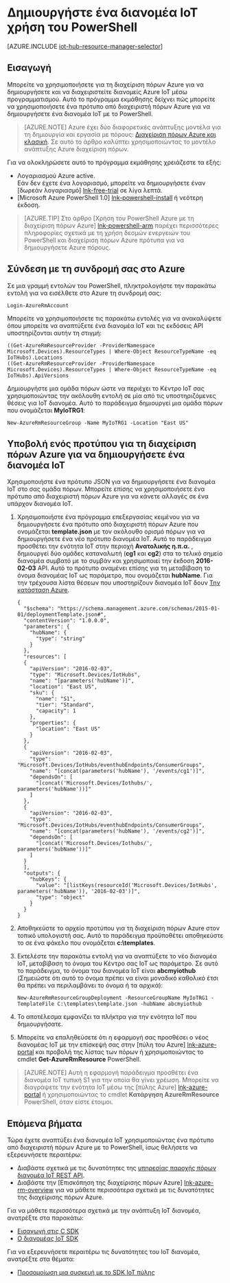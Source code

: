 <properties
    pageTitle="Δημιουργήστε ένα διανομέα IoT χρησιμοποιώντας ένα πρότυπο από διαχειριστή πόρων Azure και PowerShell | Microsoft Azure"
    description="Παρακολουθήστε αυτό το πρόγραμμα εκμάθησης για να ξεκινήσετε με τη χρήση προτύπων Azure από διαχειριστή πόρων για να δημιουργήσετε ένα διανομέα IoT με το PowerShell."
    services="iot-hub"
    documentationCenter=".net"
    authors="dominicbetts"
    manager="timlt"
    editor=""/>

<tags
     ms.service="iot-hub"
     ms.devlang="multiple"
     ms.topic="article"
     ms.tgt_pltfrm="na"
     ms.workload="na"
     ms.date="09/07/2016"
     ms.author="dobett"/>

# <a name="create-an-iot-hub-using-powershell"></a>Δημιουργήστε ένα διανομέα IoT χρήση του PowerShell

[AZURE.INCLUDE [iot-hub-resource-manager-selector](../../includes/iot-hub-resource-manager-selector.md)]

## <a name="introduction"></a>Εισαγωγή

Μπορείτε να χρησιμοποιήσετε για τη διαχείριση πόρων Azure για να δημιουργήσετε και να διαχειριστείτε διανομείς Azure IoT μέσω προγραμματισμού. Αυτό το πρόγραμμα εκμάθησης δείχνει πώς μπορείτε να χρησιμοποιήσετε ένα πρότυπο από διαχειριστή πόρων Azure για να δημιουργήσετε ένα διανομέα IoT με το PowerShell.

> [AZURE.NOTE] Azure έχει δύο διαφορετικές ανάπτυξης μοντέλα για τη δημιουργία και εργασία με πόρους: [Διαχείριση πόρων Azure και κλασική](../resource-manager-deployment-model.md).  Σε αυτό το άρθρο καλύπτει χρησιμοποιώντας το μοντέλο ανάπτυξης Azure διαχείριση πόρων.

Για να ολοκληρώσετε αυτό το πρόγραμμα εκμάθησης χρειάζεστε τα εξής:

- Λογαριασμού Azure active. <br/>Εάν δεν έχετε ένα λογαριασμό, μπορείτε να δημιουργήσετε έναν [δωρεάν λογαριασμό] [ lnk-free-trial] σε λίγα λεπτά.
- [Microsoft Azure PowerShell 1.0] [ lnk-powershell-install] ή νεότερη έκδοση.

> [AZURE.TIP] Στο άρθρο [Χρήση του PowerShell Azure με τη διαχείριση πόρων Azure] [ lnk-powershell-arm] παρέχει περισσότερες πληροφορίες σχετικά με τη χρήση δεσμών ενεργειών του PowerShell και διαχείριση πόρων Azure πρότυπα για να δημιουργήσετε Azure πόρους. 

## <a name="connect-to-your-azure-subscription"></a>Σύνδεση με τη συνδρομή σας στο Azure

Σε μια γραμμή εντολών του PowerShell, πληκτρολογήστε την παρακάτω εντολή για να εισέλθετε στο Azure τη συνδρομή σας:

```
Login-AzureRmAccount
```

Μπορείτε να χρησιμοποιήσετε τις παρακάτω εντολές για να ανακαλύψετε όπου μπορείτε να αναπτύξετε ένα διανομέα IoT και τις εκδόσεις API υποστηρίζονται αυτήν τη στιγμή:

```
((Get-AzureRmResourceProvider -ProviderNamespace Microsoft.Devices).ResourceTypes | Where-Object ResourceTypeName -eq IoTHubs).Locations
((Get-AzureRmResourceProvider -ProviderNamespace Microsoft.Devices).ResourceTypes | Where-Object ResourceTypeName -eq IoTHubs).ApiVersions
```

Δημιουργήστε μια ομάδα πόρων ώστε να περιέχει το Κέντρο IoT σας χρησιμοποιώντας την ακόλουθη εντολή σε μία από τις υποστηριζόμενες θέσεις για IoT διανομέα. Αυτό το παράδειγμα δημιουργεί μια ομάδα πόρων που ονομάζεται **MyIoTRG1**:

```
New-AzureRmResourceGroup -Name MyIoTRG1 -Location "East US"
```

## <a name="submit-an-azure-resource-manager-template-to-create-an-iot-hub"></a>Υποβολή ενός προτύπου για τη διαχείριση πόρων Azure για να δημιουργήσετε ένα διανομέα IoT

Χρησιμοποιήστε ένα πρότυπο JSON για να δημιουργήσετε ένα διανομέα IoT στο σας ομάδα πόρων. Μπορείτε επίσης να χρησιμοποιήσετε ένα πρότυπο από διαχειριστή πόρων Azure για να κάνετε αλλαγές σε ένα υπάρχον διανομέα IoT.

1. Χρησιμοποιήστε ένα πρόγραμμα επεξεργασίας κειμένου για να δημιουργήσετε ένα πρότυπο από διαχειριστή πόρων Azure που ονομάζεται **template.json** με τον ακόλουθο ορισμό πόρων για να δημιουργήσετε ένα νέο πρότυπο διανομέα IoT. Αυτό το παράδειγμα προσθέτει την ενότητα IoT στην περιοχή **Ανατολικής η.π.α.** , δημιουργεί δύο ομάδες καταναλωτή (**cg1** και **cg2**) στα το τελικό σημείο διανομέα συμβατό με το συμβάν και χρησιμοποιεί την έκδοση **2016-02-03** API. Αυτό το πρότυπο αναμένει επίσης για τη μεταβίβαση το όνομα διανομέας IoT ως παράμετρο, που ονομάζεται **hubName**. Για την τρέχουσα λίστα θέσεων που υποστηρίζουν διανομέα IoT δουν [Την κατάσταση Azure][lnk-status].

    ```
    {
      "$schema": "https://schema.management.azure.com/schemas/2015-01-01/deploymentTemplate.json#",
      "contentVersion": "1.0.0.0",
      "parameters": {
        "hubName": {
          "type": "string"
        }
      },
      "resources": [
      {
        "apiVersion": "2016-02-03",
        "type": "Microsoft.Devices/IotHubs",
        "name": "[parameters('hubName')]",
        "location": "East US",
        "sku": {
          "name": "S1",
          "tier": "Standard",
          "capacity": 1
        },
        "properties": {
          "location": "East US"
        }
      },
      {
        "apiVersion": "2016-02-03",
        "type": "Microsoft.Devices/IotHubs/eventhubEndpoints/ConsumerGroups",
        "name": "[concat(parameters('hubName'), '/events/cg1')]",
        "dependsOn": [
          "[concat('Microsoft.Devices/Iothubs/', parameters('hubName'))]"
        ]
      },
      {
        "apiVersion": "2016-02-03",
        "type": "Microsoft.Devices/IotHubs/eventhubEndpoints/ConsumerGroups",
        "name": "[concat(parameters('hubName'), '/events/cg2')]",
        "dependsOn": [
          "[concat('Microsoft.Devices/Iothubs/', parameters('hubName'))]"
        ]
      }
      ],
      "outputs": {
        "hubKeys": {
          "value": "[listKeys(resourceId('Microsoft.Devices/IotHubs', parameters('hubName')), '2016-02-03')]",
          "type": "object"
        }
      }
    }
    ```

2. Αποθηκεύστε το αρχείο προτύπου για τη διαχείριση πόρων Azure στον τοπικό υπολογιστή σας. Αυτό το παράδειγμα προϋποθέτει αποθηκεύστε το σε ένα φάκελο που ονομάζεται **c:\templates**.

3. Εκτελέστε την παρακάτω εντολή για να αναπτύξετε το νέο διανομέα IoT, μεταβίβαση το όνομα του Κέντρο σας IoT ως παράμετρο. Σε αυτό το παράδειγμα, το όνομα του διανομέα IoT είναι **abcmyiothub** (Σημειώστε ότι αυτό το όνομα πρέπει να είναι μοναδικό καθολικό έτσι θα πρέπει να περιλαμβάνει το όνομα ή τα αρχικά):

    ```
    New-AzureRmResourceGroupDeployment -ResourceGroupName MyIoTRG1 -TemplateFile C:\templates\template.json -hubName abcmyiothub
    ```

4. Το αποτέλεσμα εμφανίζει τα πλήκτρα για την ενότητα IoT που δημιουργήσατε.

5. Μπορείτε να επαληθεύσετε ότι η εφαρμογή σας προσθέσει ο νέος διανομέας IoT με την επίσκεψή σας στην [πύλη του Azure] [ lnk-azure-portal] και προβολή της λίστας των πόρων ή χρησιμοποιώντας το cmdlet **Get-AzureRmResource** PowerShell.

> [AZURE.NOTE] Αυτή η εφαρμογή παράδειγμα προσθέτει ένα διανομέα IoT τυπική S1 για την οποία θα γίνει χρέωση. Μπορείτε να διαγράψετε την ενότητα IoT μέσω της [πύλης Azure] [ lnk-azure-portal] ή χρησιμοποιώντας το cmdlet **Κατάργηση AzureRmResource** PowerShell, όταν είστε έτοιμοι.

## <a name="next-steps"></a>Επόμενα βήματα

Τώρα έχετε αναπτύξει ένα διανομέα IoT χρησιμοποιώντας ένα πρότυπο από διαχειριστή πόρων Azure με το PowerShell, ίσως θελήσετε να εξερευνήσετε περαιτέρω:

- Διαβάστε σχετικά με τις δυνατότητες της [υπηρεσίας παροχής πόρων διανομέα IoT REST API][lnk-rest-api].
- Διαβάστε την [Επισκόπηση της διαχείρισης πόρων Azure] [ lnk-azure-rm-overview] για να μάθετε περισσότερα σχετικά με τις δυνατότητες της διαχείρισης πόρων Azure.

Για να μάθετε περισσότερα σχετικά με την ανάπτυξη IoT διανομέα, ανατρέξτε στα παρακάτω:

- [Εισαγωγή στις C SDK][lnk-c-sdk]
- [Ο διανομέας IoT SDK][lnk-sdks]

Για να εξερευνήσετε περαιτέρω τις δυνατότητες του IoT διανομέα, ανατρέξτε στα θέματα:

- [Προσομοίωση μια συσκευή με το SDK IoT πύλης][lnk-gateway]

<!-- Links -->
[lnk-free-trial]: https://azure.microsoft.com/pricing/free-trial/
[lnk-azure-portal]: https://portal.azure.com/
[lnk-status]: https://azure.microsoft.com/status/
[lnk-powershell-install]: ../powershell-install-configure.md
[lnk-rest-api]: https://msdn.microsoft.com/library/mt589014.aspx
[lnk-azure-rm-overview]: ../azure-resource-manager/resource-group-overview.md
[lnk-powershell-arm]: ../powershell-azure-resource-manager.md

[lnk-c-sdk]: iot-hub-device-sdk-c-intro.md
[lnk-sdks]: iot-hub-devguide-sdks.md

[lnk-gateway]: iot-hub-linux-gateway-sdk-simulated-device.md
